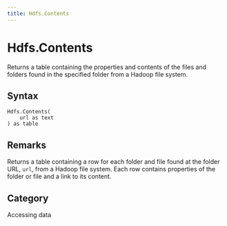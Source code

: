 ```yaml
---
title: Hdfs.Contents
---
```


# Hdfs.Contents


Returns a table containing the properties and contents of the files and folders found in the specified folder from a Hadoop file system.


## Syntax

```powerquery
Hdfs.Contents(
    url as text
) as table
```


## Remarks

Returns a table containing a row for each folder and file found at the folder URL, <code>url</code>, from a Hadoop file system. Each row contains properties of the folder or file and a link to its content.



## Category
Accessing data
